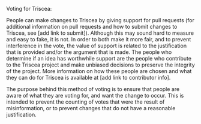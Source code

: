 Voting for Triscea:

People can make changes to Triscea by giving support for pull requests (for additional information on pull requests and how to submit changes to Triscea, see [add link to submit]). Although this may sound hard to measure and easy to fake, it is not. In order to both make it more fair, and to prevent interference in the vote, the value of support is related to the justification that is provided and/or the argument that is made.
The people who determine if an idea has worthwhile support are the people who contribute to the Triscea project and make unbiased decisions to preserve the integrity of the project. More information on how these people are chosen and what they can do for Triscea is available at [add link to contributor info].

The purpose behind this method of voting is to ensure that people are aware of what they are voting for, and want the change to occur. This is intended to prevent the counting of votes that were the result of misinformation, or to prevent changes that do not have a reasonable justification.
